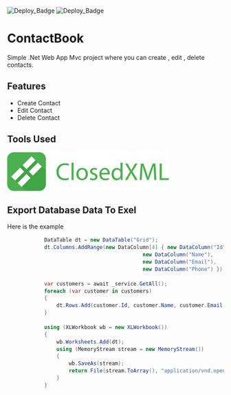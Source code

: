 ![Deploy_Badge](https://badgen.net/github/stars/Sergindreu/ContactBook)
![Deploy_Badge](https://badgen.net/github/commits/Sergindreu/ContactBook)



# ContactBook

Simple .Net Web App Mvc project where you can create , edit , delete contacts.

## Features 
- Create Contact
- Edit Contact
- Delete Contact



## Tools Used


![alt text](https://github.com/ClosedXML/ClosedXML/raw/develop/resources/logo/readme.png "Logo Title Text 1")

## Export Database Data To Exel 

Here is the example 
```c#
            DataTable dt = new DataTable("Grid");
            dt.Columns.AddRange(new DataColumn[4] { new DataColumn("Id"),
                                            new DataColumn("Name"),
                                            new DataColumn("Email"),
                                            new DataColumn("Phone") });

            var customers = await _service.GetAll();
            foreach (var customer in customers)
            {
                dt.Rows.Add(customer.Id, customer.Name, customer.Email, customer.Phone);
            }

            using (XLWorkbook wb = new XLWorkbook())
            {
                wb.Worksheets.Add(dt);
                using (MemoryStream stream = new MemoryStream())
                {
                    wb.SaveAs(stream);
                    return File(stream.ToArray(), "application/vnd.openxmlformats-officedocument.spreadsheetml.sheet", "Repo.xlsx");
                }
            }


```
